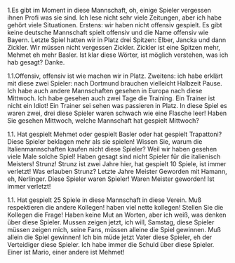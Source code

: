 1.Es gibt im Moment in diese Mannschaft, oh, einige Spieler vergessen ihnen Profi was sie sind. Ich lese nicht sehr viele Zeitungen, aber ich habe gehört viele Situationen. Erstens: wir haben nicht offensiv gespielt. Es gibt keine deutsche Mannschaft spielt offensiv und die Name offensiv wie Bayern. Letzte Spiel hatten wir in Platz drei Spitzen: Elber, Jancka und dann Zickler. Wir müssen nicht vergessen Zickler. Zickler ist eine Spitzen mehr, Mehmet eh mehr Basler. Ist klar diese Wörter, ist möglich verstehen, was ich hab gesagt? Danke.

1.1.Offensiv, offensiv ist wie machen wir in Platz. Zweitens: ich habe erklärt mit diese zwei Spieler: nach Dortmund brauchen vielleicht Halbzeit Pause. Ich habe auch andere Mannschaften gesehen in Europa nach diese Mittwoch. Ich habe gesehen auch zwei Tage die Training. Ein Trainer ist nicht ein Idiot! Ein Trainer sei sehen was passieren in Platz. In diese Spiel es waren zwei, drei diese Spieler waren schwach wie eine Flasche leer! Haben Sie gesehen Mittwoch, welche Mannschaft hat gespielt Mittwoch?

1.1. Hat gespielt Mehmet oder gespielt Basler oder hat gespielt Trapattoni? Diese Spieler beklagen mehr als sie spielen! Wissen Sie, warum die Italienmannschaften kaufen nicht diese Spieler? Weil wir haben gesehen viele Male solche Spiel! Haben gesagt sind nicht Spieler für die italienisch Meisters! Strunz! Strunz ist zwei Jahre hier, hat gespielt 10 Spiele, ist immer verletzt! Was erlauben Strunz? Letzte Jahre Meister Geworden mit Hamann, eh, Nerlinger. Diese Spieler waren Spieler! Waren Meister geworden! Ist immer verletzt!

1.1. Hat gespielt 25 Spiele in diese Mannschaft in diese Verein. Muß respektieren die andere Kollegen! haben viel nette kollegen! Stellen Sie die Kollegen die Frage! Haben keine Mut an Worten, aber ich weiß, was denken über diese Spieler. Mussen zeigen jetzt, ich will, Samstag, diese Spieler müssen zeigen mich, seine Fans, müssen alleine die Spiel gewinnen. Muß allein die Spiel gewinnen! Ich bin müde jetzt Vater diese Spieler, eh der Verteidiger diese Spieler. Ich habe immer die Schuld über diese Spieler. Einer ist Mario, einer andere ist Mehmet!
